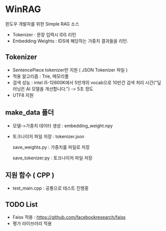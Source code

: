 # WinRAG
윈도우 개발자를 위한 Simple RAG 소스

- Tokenizer : 문장 입력시 IDS 리턴
- Embedding Weights : IDS에 해당하는 가중치 결과들을 리턴.

## Tokenizer
 - SentencePiece tokenizer만 지원 ( JSON Tokenizer 파일 )
 - 적용 알고리즘 : Trie, 메모리풀
 - 검색 성능 : intel i5-12600K에서 5만개의 vocab으로 10만건 검색 처리 시간("딮러닝은 AI 모델을 개선합니다.") -> 5초 정도
 - UTF8 지원

## make_data 폴더
 - 모델->가중치 데이터 생성 : embedding_weight.npy
 - 토크나이저 파일 저장 : tokenizer.json
   
   save_weights.py : 가중치를 파일로 저장

   save_tokenizer.py : 토크나이저 파일 저장

## 지원 함수 ( CPP )
 - test_main.cpp : 공통으로 테스트 진행중

## TODO List
 - Faiss 적용 : https://github.com/facebookresearch/faiss
 - 평가 라이브러리 적용
